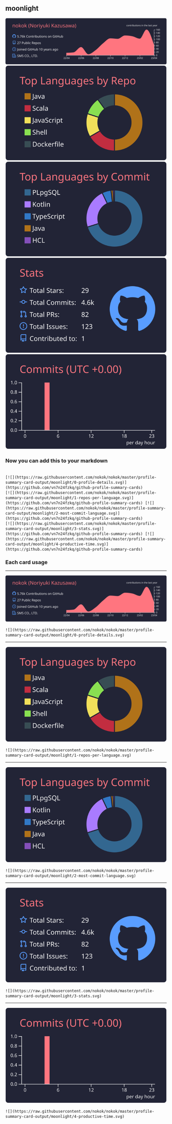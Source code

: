 ## moonlight

[![](./0-profile-details.svg)](https://github.com/vn7n24fzkq/github-profile-summary-cards)
[![](./1-repos-per-language.svg)](https://github.com/vn7n24fzkq/github-profile-summary-cards) [![](./2-most-commit-language.svg)](https://github.com/vn7n24fzkq/github-profile-summary-cards)
[![](./3-stats.svg)](https://github.com/vn7n24fzkq/github-profile-summary-cards) [![](./4-productive-time.svg)](https://github.com/vn7n24fzkq/github-profile-summary-cards)
### Now you can add this to your markdown
```

[![](https://raw.githubusercontent.com/nokok/nokok/master/profile-summary-card-output/moonlight/0-profile-details.svg)](https://github.com/vn7n24fzkq/github-profile-summary-cards)
[![](https://raw.githubusercontent.com/nokok/nokok/master/profile-summary-card-output/moonlight/1-repos-per-language.svg)](https://github.com/vn7n24fzkq/github-profile-summary-cards) [![](https://raw.githubusercontent.com/nokok/nokok/master/profile-summary-card-output/moonlight/2-most-commit-language.svg)](https://github.com/vn7n24fzkq/github-profile-summary-cards)
[![](https://raw.githubusercontent.com/nokok/nokok/master/profile-summary-card-output/moonlight/3-stats.svg)](https://github.com/vn7n24fzkq/github-profile-summary-cards) [![](https://raw.githubusercontent.com/nokok/nokok/master/profile-summary-card-output/moonlight/4-productive-time.svg)](https://github.com/vn7n24fzkq/github-profile-summary-cards)

```

### Each card usage
---

![](./0-profile-details.svg)

```
![](https://raw.githubusercontent.com/nokok/nokok/master/profile-summary-card-output/moonlight/0-profile-details.svg)
```

    

---

![](./1-repos-per-language.svg)

```
![](https://raw.githubusercontent.com/nokok/nokok/master/profile-summary-card-output/moonlight/1-repos-per-language.svg)
```

    

---

![](./2-most-commit-language.svg)

```
![](https://raw.githubusercontent.com/nokok/nokok/master/profile-summary-card-output/moonlight/2-most-commit-language.svg)
```

    

---

![](./3-stats.svg)

```
![](https://raw.githubusercontent.com/nokok/nokok/master/profile-summary-card-output/moonlight/3-stats.svg)
```

    

---

![](./4-productive-time.svg)

```
![](https://raw.githubusercontent.com/nokok/nokok/master/profile-summary-card-output/moonlight/4-productive-time.svg)
```

    
